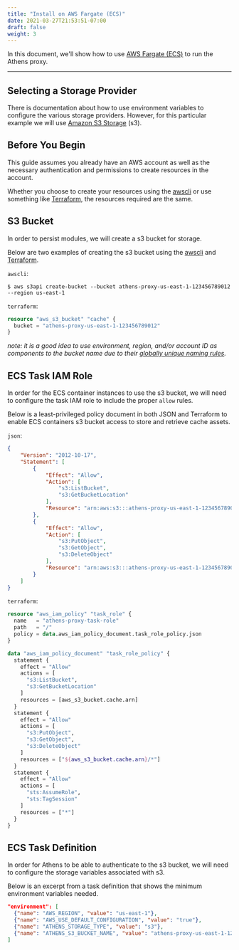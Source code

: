 ```yaml
---
title: "Install on AWS Fargate (ECS)"
date: 2021-03-27T21:53:51-07:00
draft: false
weight: 3
---
```


In this document, we'll show how to use [AWS Fargate (ECS)](https://docs.aws.amazon.com/AmazonECS/latest/userguide/what-is-fargate.html) to run the Athens proxy.

---

## Selecting a Storage Provider

There is documentation about how to use environment variables to configure the various storage providers. However, for 
this particular example we will use [Amazon S3 Storage](https://aws.amazon.com/s3/) (s3).

## Before You Begin

This guide assumes you already have an AWS account as well as the necessary authentication and permissions to create 
resources in the account.

Whether you choose to create your resources using the [awscli](https://aws.amazon.com/cli/) or use something like
[Terraform](https://www.terraform.io/), the resources required are the same.

## S3 Bucket

In order to persist modules, we will create a s3 bucket for storage.

Below are two examples of creating the s3 bucket using the [awscli](https://aws.amazon.com/cli/) and [Terraform](https://www.terraform.io/).

`awscli`:
```shell
$ aws s3api create-bucket --bucket athens-proxy-us-east-1-123456789012 --region us-east-1
```

`terraform`:
```terraform
resource "aws_s3_bucket" "cache" {
  bucket = "athens-proxy-us-east-1-123456789012"
}
```

_note: it is a good idea to use environment, region, and/or account ID as components to the bucket name due to their 
[globally unique naming rules](https://docs.aws.amazon.com/AmazonS3/latest/userguide/bucketnamingrules.html)._

## ECS Task IAM Role

In order for the ECS container instances to use the s3 bucket, we will need to configure the task IAM role to 
include the proper `allow` rules.

Below is a least-privileged policy document in both JSON and Terraform to enable ECS containers s3 bucket access to 
store and retrieve cache assets.

`json`:
```json
{
    "Version": "2012-10-17",
    "Statement": [
        {
            "Effect": "Allow",
            "Action": [
                "s3:ListBucket",
                "s3:GetBucketLocation"
            ],
            "Resource": "arn:aws:s3:::athens-proxy-us-east-1-123456789012"
        },
        {
            "Effect": "Allow",
            "Action": [
                "s3:PutObject",
                "s3:GetObject",
                "s3:DeleteObject"
            ],
            "Resource": "arn:aws:s3:::athens-proxy-us-east-1-123456789012/*"
        }
    ]
}
```

`terraform`:
```terraform
resource "aws_iam_policy" "task_role" {
  name   = "athens-proxy-task-role"
  path   = "/"
  policy = data.aws_iam_policy_document.task_role_policy.json
}

data "aws_iam_policy_document" "task_role_policy" {
  statement {
    effect = "Allow"
    actions = [
      "s3:ListBucket",
      "s3:GetBucketLocation"
    ]
    resources = [aws_s3_bucket.cache.arn]
  }
  statement {
    effect = "Allow"
    actions = [
      "s3:PutObject",
      "s3:GetObject",
      "s3:DeleteObject"
    ]
    resources = ["${aws_s3_bucket.cache.arn}/*"]
  }
  statement {
    effect = "Allow"
    actions = [
      "sts:AssumeRole",
      "sts:TagSession"
    ]
    resources = ["*"]
  }
}
```

## ECS Task Definition

In order for Athens to be able to authenticate to the s3 bucket, we will need to configure the storage variables 
associated with s3.

Below is an excerpt from a task definition that shows the minimum environment variables needed.

```json
"environment": [
  {"name": "AWS_REGION", "value": "us-east-1"},
  {"name": "AWS_USE_DEFAULT_CONFIGURATION", "value": "true"},
  {"name": "ATHENS_STORAGE_TYPE", "value": "s3"},
  {"name": "ATHENS_S3_BUCKET_NAME", "value": "athens-proxy-us-east-1-123456789012"},
]
```